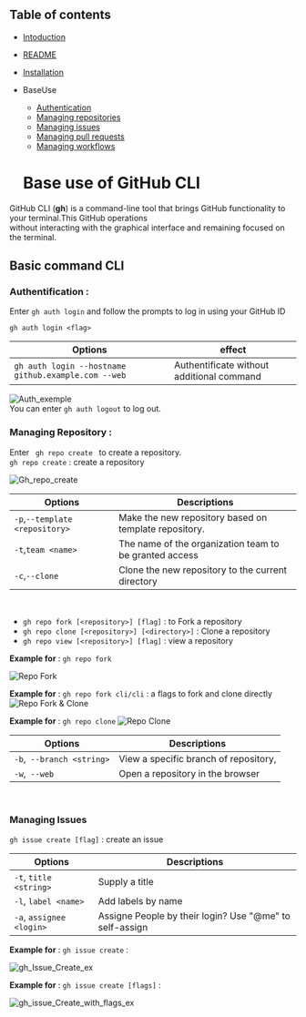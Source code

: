 ## Table of contents

- [Intoduction](./Intro_CLI_eng)
- [README](./README.md)
- [Installation](./installCLI.md)
- BaseUse
    - [Authentication](#auth)
    - [Managing repositories](#repo)
    - [Managing issues](#issues)
    - [Managing pull requests](#pr)
    - [Managing workflows](#workflows)





  # **Base use of GitHub CLI**

GitHub CLI (**gh**) is a command-line tool that brings GitHub functionality to your terminal.This GitHub operations <br> without interacting with the graphical interface and remaining focused on the terminal.

## Basic command CLI

### <a id=auth></a> **Authentification :**

Enter <code>gh auth login</code> and follow the prompts to log in using your GitHub ID

```
gh auth login <flag>
```


  Options  |  effect 
  ---| ---
```gh auth login --hostname github.example.com --web```| Authentificate without additional command

<img src="assets/Use_img/Auth_exemple.png" alt="Auth_exemple" width="" >

<br>
You can enter <code>gh auth logout</code> to log out.

### <a id=repo></a> **Managing Repository :**

Enter <code> gh repo create </code> to create a repository.<br>
``` gh repo create ``` : create a repository 

<img src="assets/Use_img/Gh_repo_create.png" alt="Gh_repo_create">  

  Options | Descriptions
  --- | ---
  ```-p```,```--template <repository>```|Make the new repository based on template repository.
  ```-t```,```team <name>```| The name of the organization team to be granted access
  ```-c```,```--clone```| Clone the new repository to the current directory
<br>

+ ```gh repo fork [<repository>] [flag]``` : to Fork a repository
+ ```gh repo clone [<repository>] [<directory>]``` : Clone a repository
+ ```gh repo view [<repository>] [flag]``` : view a repository

**Example for** : ```gh repo fork```

![Repo Fork](assets/Use_img/Gh_fork.png) 

**Example for** : ```gh repo fork cli/cli``` : a flags to fork and clone directly
![Repo Fork & Clone](assets/Use_img/Repo_Fork_&_Clone.png)

**Example for** : ```gh repo clone``` 
![Repo Clone](assets/Use_img/Repo_Clone.png)


  Options | Descriptions
  --- | ---
  ``` -b ```,``` --branch <string>``` | View a specific branch of repository,
  ``` -w ```,``` --web``` | Open a repository in the browser
<br>

### <a id=issues></a> **Managing Issues**

```gh issue create [flag]``` : create an issue

  Options | Descriptions
  --- | ---
  ```-t```, ```title <string>```| Supply a title
  ```-l```, ```label <name>``` | Add labels by name
  ```-a```, ```assignee <login>``` | Assigne People by their login? Use "@me" to self-assign

  **Example for** : ``` gh issue create ``` : 

  ![gh_Issue_Create_ex](assets/Use_img/Issue_Create.png)

  **Example for** : ``` gh issue create [flags] ``` : 

  ![gh_issue_Create_with_flags_ex](gh_issue_create_flag.png)






